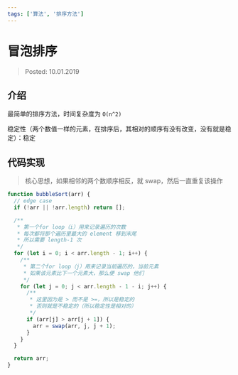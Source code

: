```yaml
---
tags: ['算法', '排序方法']
---
```


# 冒泡排序

> Posted: 10.01.2019

<Tag />

## 介绍

最简单的排序方法，时间复杂度为 `O(n^2)`

稳定性（两个数值一样的元素，在排序后，其相对的顺序有没有改变，没有就是稳定）：稳定

## 代码实现

> 核心思想，如果相邻的两个数顺序相反，就 swap，然后一直重复该操作

```javascript
function bubbleSort(arr) {
  // edge case
  if (!arr || !arr.length) return [];

  /**
   * 第一个for loop（i）用来记录遍历的次数
   * 每次都将那个遍历里最大的 element 移到末尾
   * 所以需要 length-1 次
   */
  for (let i = 0; i < arr.length - 1; i++) {
    /**
     * 第二个for loop（j）用来记录当前遍历的，当前元素
     * 如果该元素比下一个元素大，那么便 swap 他们
     */
    for (let j = 0; j < arr.length - 1 - i; j++) {
      /**
       * 这里因为是 > 而不是 >=，所以是稳定的
       * 否则就是不稳定的（所以稳定性是相对的）
       */
      if (arr[j] > arr[j + 1]) {
        arr = swap(arr, j, j + 1);
      }
    }
  }

  return arr;
}
```

<Disqus />